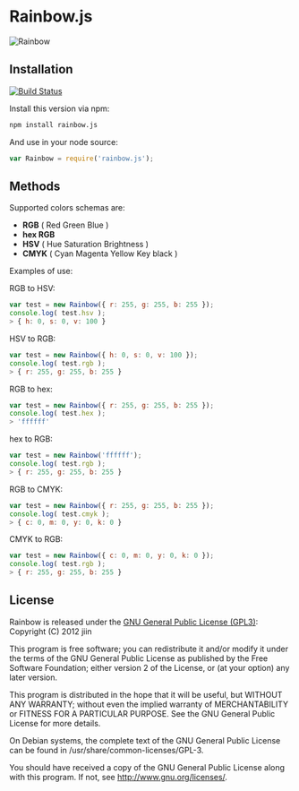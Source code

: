 # Rainbow.js

![Rainbow](http://www.smartwebby.com/images/tutorials/fireworks/Rainbow/pic_rainbow5.jpg)

## Installation

[![Build Status](https://travis-ci.org/jiin/Rainbow.png?branch=master)](https://travis-ci.org/jiin/Rainbow)

Install this version via npm:
```bash
npm install rainbow.js
```

And use in your node source:
```javascript
var Rainbow = require('rainbow.js');
```

## Methods

Supported colors schemas are:

* __RGB__ ( Red Green Blue )
* __hex RGB__
* __HSV__ ( Hue Saturation Brightness )
* __CMYK__ ( Cyan Magenta Yellow Key black )

Examples of use:

RGB to HSV:
```javascript
var test = new Rainbow({ r: 255, g: 255, b: 255 });
console.log( test.hsv );
> { h: 0, s: 0, v: 100 }
```

HSV to RGB:
```javascript
var test = new Rainbow({ h: 0, s: 0, v: 100 });
console.log( test.rgb );
> { r: 255, g: 255, b: 255 }
```

RGB to hex:
```javascript
var test = new Rainbow({ r: 255, g: 255, b: 255 });
console.log( test.hex );
> 'ffffff'
```

hex to RGB:
```javascript
var test = new Rainbow('ffffff');
console.log( test.rgb );
> { r: 255, g: 255, b: 255 }
```

RGB to CMYK:
```javascript
var test = new Rainbow({ r: 255, g: 255, b: 255 });
console.log( test.cmyk );
> { c: 0, m: 0, y: 0, k: 0 }
```

CMYK to RGB:
```javascript
var test = new Rainbow({ c: 0, m: 0, y: 0, k: 0 });
console.log( test.rgb );
> { r: 255, g: 255, b: 255 }
```

## License

Rainbow is released under the [GNU General Public License (GPL3)](https://www.gnu.org/licenses/gpl-3.0.html):
Copyright (C) 2012 jiin

This program is free software; you can redistribute it and/or modify
it under the terms of the GNU General Public License as published by
the Free Software Foundation; either version 2 of the License, or (at
your option) any later version.

This program is distributed in the hope that it will be useful, but
WITHOUT ANY WARRANTY; without even the implied warranty of
MERCHANTABILITY or FITNESS FOR A PARTICULAR PURPOSE.  See the GNU
General Public License for more details.

On Debian systems, the complete text of the GNU General Public License
can be found in /usr/share/common-licenses/GPL-3.

You should have received a copy of the GNU General Public License
along with this program. If not, see <http://www.gnu.org/licenses/>.

